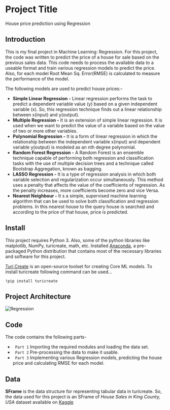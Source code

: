 # Project Title
House price prediction using Regression

## Introduction
This is my final project in Machine Learning: Regression. For this project, the code was written to predict the price of a house for sale based on the previous sales data. This code needs to process the available data to a useable format and train various regression models to predict the price. Also, for each model Root Mean Sq. Error(RMSE) is calculated to measure the performance of the model.

The following models are used to predict house prices:-
* **Simple Linear Regression -**  Linear regression performs the task to predict a dependent variable value (y) based on a given independent variable (x). So, this regression technique finds out a linear relationship between x(input) and y(output).
* **Multiple Regression -**  It is an extension of simple linear regression. It is used when we want to predict the value of a variable based on the value of two or more other variables.
* **Polynomial Regression -**  It is a form of linear regression in which the relationship between the independent variable x(input) and dependent variable y(output) is modeled as an nth degree polynomial. 
* **Random Forest Regression -**  A Random Forest is an ensemble technique capable of performing both regression and classification tasks with the use of multiple decision trees and a technique called Bootstrap Aggregation, known as bagging.
* **LASSO Regression -**  It is a type of regression analysis in which both variable selection and regularization occur simultaneously. This method uses a penalty that affects the value of the coefficients of regression. As the penalty increases, more coefficients become zero and vice Versa.
* **Nearest Neighbour -** It s a simple, supervised machine learning algorithm that can be used to solve both classification and regression problems. In this nearest house to the query house is searched and according to the price of that house, price is predicted.  

## Install
This project requires Python 3. Also, some of the python libraries like matplotlib, NumPy, turicreate, math, etc.
Installed [Anaconda](https://www.anaconda.com/products/individual), a pre-packaged Python distribution that contains most of the necessary libraries and software for this project. 

[Turi Create](https://pypi.org/project/turicreate/) is an open-source toolset for creating Core ML models. To install turicreate following command can be used...

```!pip install turicreate ```

## Project Architecture
![Regression](https://user-images.githubusercontent.com/50728879/84190927-57610500-aab5-11ea-9a45-1471b4c09132.jpeg)

## Code
The code contains the following parts-
* ``` Part 1``` Importing the required modules and loading the data set.
* ``` Part 2``` Pre-processing the data to make it usable.
* ``` Part 3``` Implementing various Regression models, predicting the house price and calculating RMSE for each model.

## Data
**SFrame** is the data structure for representing tabular data in turicreate. So, the data used for this project is an SFrame
of *House Sales in King County, USA* dataset available on [Kaggle](https://www.kaggle.com/harlfoxem/housesalesprediction)

